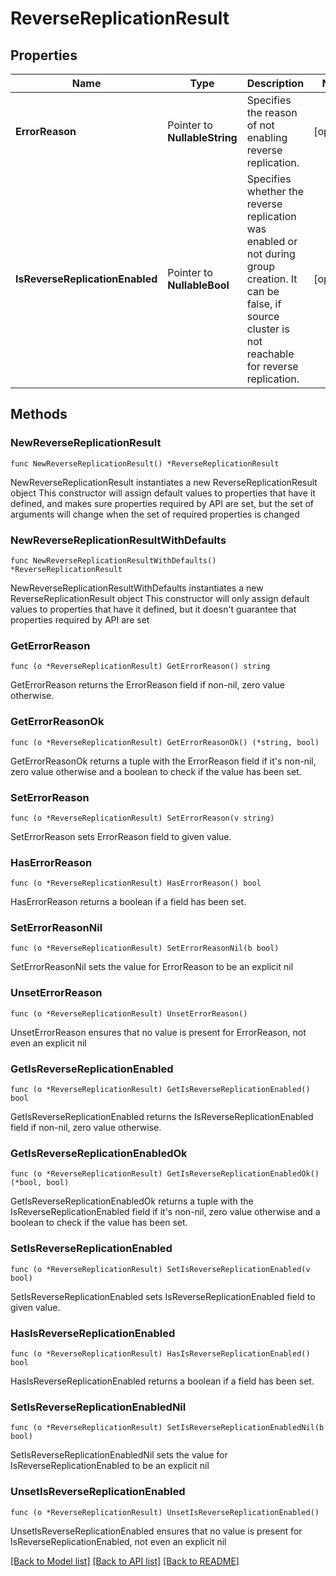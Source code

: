 # ReverseReplicationResult

## Properties

Name | Type | Description | Notes
------------ | ------------- | ------------- | -------------
**ErrorReason** | Pointer to **NullableString** | Specifies the reason of not enabling reverse replication. | [optional] 
**IsReverseReplicationEnabled** | Pointer to **NullableBool** | Specifies whether the reverse replication was enabled or not during group creation. It can be false, if source cluster is not reachable for reverse replication. | [optional] 

## Methods

### NewReverseReplicationResult

`func NewReverseReplicationResult() *ReverseReplicationResult`

NewReverseReplicationResult instantiates a new ReverseReplicationResult object
This constructor will assign default values to properties that have it defined,
and makes sure properties required by API are set, but the set of arguments
will change when the set of required properties is changed

### NewReverseReplicationResultWithDefaults

`func NewReverseReplicationResultWithDefaults() *ReverseReplicationResult`

NewReverseReplicationResultWithDefaults instantiates a new ReverseReplicationResult object
This constructor will only assign default values to properties that have it defined,
but it doesn't guarantee that properties required by API are set

### GetErrorReason

`func (o *ReverseReplicationResult) GetErrorReason() string`

GetErrorReason returns the ErrorReason field if non-nil, zero value otherwise.

### GetErrorReasonOk

`func (o *ReverseReplicationResult) GetErrorReasonOk() (*string, bool)`

GetErrorReasonOk returns a tuple with the ErrorReason field if it's non-nil, zero value otherwise
and a boolean to check if the value has been set.

### SetErrorReason

`func (o *ReverseReplicationResult) SetErrorReason(v string)`

SetErrorReason sets ErrorReason field to given value.

### HasErrorReason

`func (o *ReverseReplicationResult) HasErrorReason() bool`

HasErrorReason returns a boolean if a field has been set.

### SetErrorReasonNil

`func (o *ReverseReplicationResult) SetErrorReasonNil(b bool)`

 SetErrorReasonNil sets the value for ErrorReason to be an explicit nil

### UnsetErrorReason
`func (o *ReverseReplicationResult) UnsetErrorReason()`

UnsetErrorReason ensures that no value is present for ErrorReason, not even an explicit nil
### GetIsReverseReplicationEnabled

`func (o *ReverseReplicationResult) GetIsReverseReplicationEnabled() bool`

GetIsReverseReplicationEnabled returns the IsReverseReplicationEnabled field if non-nil, zero value otherwise.

### GetIsReverseReplicationEnabledOk

`func (o *ReverseReplicationResult) GetIsReverseReplicationEnabledOk() (*bool, bool)`

GetIsReverseReplicationEnabledOk returns a tuple with the IsReverseReplicationEnabled field if it's non-nil, zero value otherwise
and a boolean to check if the value has been set.

### SetIsReverseReplicationEnabled

`func (o *ReverseReplicationResult) SetIsReverseReplicationEnabled(v bool)`

SetIsReverseReplicationEnabled sets IsReverseReplicationEnabled field to given value.

### HasIsReverseReplicationEnabled

`func (o *ReverseReplicationResult) HasIsReverseReplicationEnabled() bool`

HasIsReverseReplicationEnabled returns a boolean if a field has been set.

### SetIsReverseReplicationEnabledNil

`func (o *ReverseReplicationResult) SetIsReverseReplicationEnabledNil(b bool)`

 SetIsReverseReplicationEnabledNil sets the value for IsReverseReplicationEnabled to be an explicit nil

### UnsetIsReverseReplicationEnabled
`func (o *ReverseReplicationResult) UnsetIsReverseReplicationEnabled()`

UnsetIsReverseReplicationEnabled ensures that no value is present for IsReverseReplicationEnabled, not even an explicit nil

[[Back to Model list]](../README.md#documentation-for-models) [[Back to API list]](../README.md#documentation-for-api-endpoints) [[Back to README]](../README.md)


